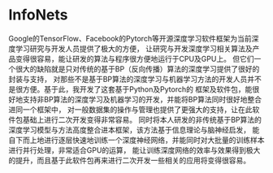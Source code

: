 # InfoNets

 Google的TensorFlow、Facebook的Pytorch等开源深度学习软件框架为当前深度学习研究与开发人员提供了极大的方便，
让研究与开发深度学习相关算法及产品变得很容易，能让研发的算法与程序很方便地运行于CPU及GPU上。
但它们一个很大的缺陷就是只对传统的基于BP（反向传播）算法的深度学习提供了很好的封装与支持，
对那些不是基于BP算法的深度学习与机器学习方法的开发人员并不是很方便。基于此，我开发了这套基于Python及Pytorch的
框架及软件包，能很好地支持非BP算法的深度学习及机器学习的开发，并能将BP算法同时很好地整合进同一个框架中，
对一般数据集的操作与管理也提供了更强大的支持，让在此软件包基础上进行二次开发变得非常容易。
同时将本人研发的非传统基于BP算法的深度学习模型与方法高度整合进本框架，该方法基于信息理论与脑神经启发，
能自下而上地进行逐层快速地训练一个深度神经网络，并能同时对大批量的训练样本进行并行处理，非常适合GPU的运算，
能让训练深度网络的效率与效果得到极大的提升，而且基于此软件包再来进行二次开发一些相关的应用将变得很容易。
